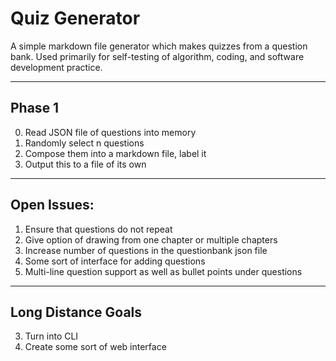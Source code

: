 # Quiz Generator
A simple markdown file generator which makes quizzes from a question bank. Used primarily for self-testing of algorithm, coding, and software development practice.

---
## Phase 1
0. Read JSON file of questions into memory
1. Randomly select n questions
2. Compose them into a markdown file, label it
3. Output this to a file of its own
---
## Open Issues:
  1. Ensure that questions do not repeat
  2. Give option of drawing from one chapter or multiple chapters
  3. Increase number of questions in the questionbank json file
  4. Some sort of interface for adding questions
  5. Multi-line question support as well as bullet points under questions
---
## Long Distance Goals
  3. Turn into CLI
  4. Create some sort of web interface
